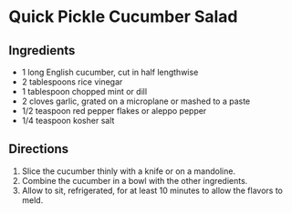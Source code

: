 # Quick Pickle Cucumber Salad

## Ingredients
* 1 long English cucumber, cut in half lengthwise
* 2 tablespoons rice vinegar
* 1 tablespoon chopped mint or dill
* 2 cloves garlic, grated on a microplane or mashed to a paste
* 1/2 teaspoon red pepper flakes or aleppo pepper
* 1/4 teaspoon kosher salt

## Directions
1. Slice the cucumber thinly with a knife or on a mandoline.
2. Combine the cucumber in a bowl with the other ingredients.
3. Allow to sit, refrigerated, for at least 10 minutes to allow the flavors to meld.
